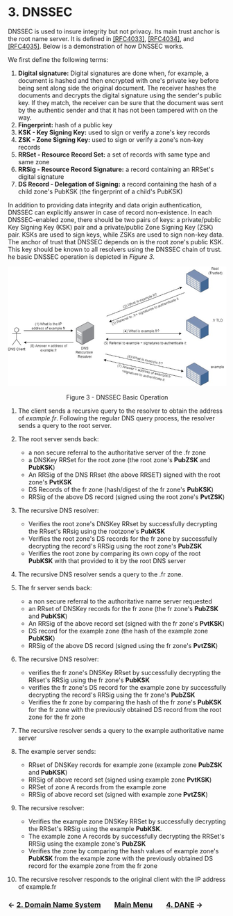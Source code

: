 # 3. DNSSEC
DNSSEC is used to insure integrity but not privacy. Its main trust anchor is the root name server. It is defined in [[RFC4033]](https://datatracker.ietf.org/doc/rfc4033/), [[RFC4034]](https://datatracker.ietf.org/doc/rfc4034/), and [[RFC4035]](https://datatracker.ietf.org/doc/rfc4035/). Below is a demonstration of how DNSSEC works. 

We first define the following terms:
1. **Digital signature:** Digital signatures are done when, for example, a document is hashed and then encrypted with one's private key before being sent along side the original document. The receiver hashes the documents and decrypts the digital signature using the sender's public key. If they match, the receiver can be sure that the document was sent by the authentic sender and that it has not been tampered with on the way.
2. **Fingerprint:** hash of a public key
3. **KSK - Key Signing Key:** used to sign or verify a zone's key records
4. **ZSK - Zone Signing Key:** used to sign or verify a zone's non-key records 
5. **RRSet - Resource Record Set:** a set of records with same type and same zone
6. **RRSig - Resource Record Signature:** a record containing an RRSet's digital signature 
7. **DS Record - Delegation of Signing:** a record containing the hash of a child zone's PubKSK (the fingerprint of a child's PubKSK)

In addition to providing data integrity and data origin authentication, DNSSEC can explicitly answer in case of record non-existence. In each DNSSEC-enabled zone, there should be two pairs of keys: a private/public Key Signing Key (KSK) pair and a private/public Zone Signing Key (ZSK) pair. KSKs are used to sign keys, while ZSKs are used to sign non-key data. The anchor of trust that DNSSEC depends on is the root zone's public KSK. This key should be known to all resolvers using the DNSSEC chain of trust. he basic DNSSEC operation is depicted in *Figure 3*. 

<!--- ---------------------------------------------------------------------------------------------------------------- -->
<p align="center">
  <img src="/images/dnssec-symbols.jpg" />
</p>
<p align = "center">
Figure 3 - DNSSEC Basic Operation
</p>
<!--- ---------------------------------------------------------------------------------------------------------------- -->

1. The client sends a recursive query to the resolver to obtain the address of *example.fr*. Following the regular DNS query process, the resolver sends a query to the root server. 

2. The root server sends back:
    - a non secure referral to the authoritative server of the .fr zone
    - a DNSKey RRSet for the root zone (the root zone's **PubZSK** and **PubKSK**)
    - An RRSig of the DNS RRset (the above RRSET) signed with the root zone's **PvtKSK**
    - DS Records of the fr zone (hash/digest of the fr zone's **PubKSK**) 
    - RRSig of the above DS record (signed using the root zone's **PvtZSK**)

3. The recursive DNS resolver:
    - Verifies the root zone's DNSKey RRset by successfully decrypting the RRset's RRsig using the rootzone's **PubKSK**
    - Verifies the root zone's DS records for the fr zone by successfully decrypting the record's RRSig using the root zone's **PubZSK**
    - Verifies the root zone by comparing its own copy of the root **PubKSK** with that provided to it by the root DNS server 

4. The recursive DNS resolver sends a query to the .fr zone. 
    
5. The fr server sends back: 
    - a non secure referral to the authoritative name server requested 
    - an RRset of DNSKey records for the fr zone (the fr zone's **PubZSK** and **PubKSK**)
    - An RRSig of the above record set (signed with the fr zone's **PvtKSK**)
    - DS record for the example zone (the hash of the example zone **PubKSK**)
    - RRSig of the above DS record (signed using the fr zone's **PvtZSK**)

6. The recursive DNS resolver:
    - verifies the fr zone's DNSKey RRset by successfully decrypting the RRset's RRSig using the fr zone's **PubKSK**
    - verifies the fr zone's DS record for the example zone by successfully decrypting the record's RRSig using the fr zone's **PubZSK** 
    - Verifies the fr zone by comparing the hash of the fr zone's **PubKSK** for the fr zone with the previously obtained DS record from the root zone for the fr zone  
    
7. The recursive resolver sends a query to the example authoritative name server
    
8. The example server sends:
    - RRset of DNSKey records for example zone (example zone **PubZSK** and **PubKSK**)
    - RRSig of above record set (signed using example zone **PvtKSK**)
    - RRSet of zone A records from the example zone
    - RRSig of above record set (signed with example zone **PvtZSK**)
    
9. The recursive resolver: 
    - Verifies the example zone DNSKey RRSet by successfully decrypting the RRSet's RRSig using the example **PubKSK**. 
    - The example zone A records by successfully decrypting the RRSet's RRSig using the example zone's **PubZSK**
    - Verifies the zone by comparing the hash values of example zone's **PubKSK** from the example zone with the previously obtained DS record for the example zone from the fr zone

10. The recursive resolver responds to the original client with the IP address of example.fr

### &#8592; [2. Domain Name System](DNS.md) &nbsp;&nbsp;&nbsp;&nbsp;&nbsp;&nbsp; [Main Menu](README.md) &nbsp;&nbsp;&nbsp;&nbsp;&nbsp;&nbsp; [4. DANE](DANE.md) &#8594;
